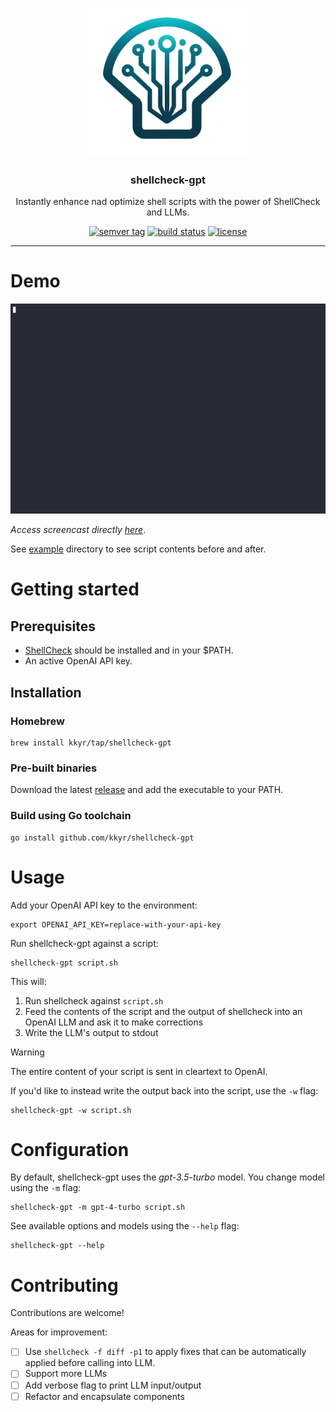 <p align="center">
  <img src="resources/logo.png" alt="shellcheck-gpt" title="shellcheck-gpt" class="img-responsive" style="width:256px;" />
  <h3 align="center">shellcheck-gpt</h3>
  <p align="center">Instantly enhance nad optimize shell scripts with the power of ShellCheck and LLMs.</p>
</p>

<p align="center">
  <a href="https://github.com/kkyr/shellcheck-gpt/releases"><img src="https://img.shields.io/github/v/tag/kkyr/shellcheck-gpt?style=for-the-badge" alt="semver tag" title="semver tag"/></a>
  <a href="https://github.com/kkyr/shellcheck-gpt/actions?workflow=build"><img src="https://img.shields.io/github/actions/workflow/status/kkyr/shellcheck-gpt/build.yml?style=for-the-badge&branch=main" alt="build status" title="semver tag"/></a>
  <a href="https://github.com/kkyr/shellcheck-gpt/blob/master/LICENSE"><img src="https://img.shields.io/github/license/kkyr/shellcheck-gpt?style=for-the-badge" alt="license" title="license"/></a>
</p>

---

# Demo

![Alt Text](https://github.com/kkyr/shellcheck-gpt/blob/main/resources/screencast.gif)

_Access screencast directly [here](https://asciinema.org/a/fhFJ4gOnTmscpXiv1msPfxyAz)_.

See [example](https://github.com/kkyr/shellcheck-gpt/tree/main/example) directory to see script contents before and after.

# Getting started

## Prerequisites

- [ShellCheck](https://www.shellcheck.net) should be installed and in your $PATH.
- An active OpenAI API key.

## Installation

### Homebrew

```shell
brew install kkyr/tap/shellcheck-gpt
```

### Pre-built binaries

Download the latest [release](https://github.com/kkyr/shellcheck-gpt/releases) and add the executable to your PATH.

### Build using Go toolchain

```shell
go install github.com/kkyr/shellcheck-gpt
```

# Usage

Add your OpenAI API key to the environment:

```shell
export OPENAI_API_KEY=replace-with-your-api-key
```

Run shellcheck-gpt against a script:

```shell
shellcheck-gpt script.sh
```

This will:

1. Run shellcheck against `script.sh`
1. Feed the contents of the script and the output of shellcheck into an OpenAI LLM and ask it to make corrections
1. Write the LLM's output to stdout

> [!WARNING]  
> The entire content of your script is sent in cleartext to OpenAI.

If you'd like to instead write the output back into the script, use the `-w` flag:

```shell
shellcheck-gpt -w script.sh
```

# Configuration

By default, shellcheck-gpt uses the _gpt-3.5-turbo_ model. You change model using the `-m` flag:

```shell
shellcheck-gpt -m gpt-4-turbo script.sh
```

See available options and models using the `--help` flag:

```shell
shellcheck-gpt --help
```

# Contributing

Contributions are welcome!

Areas for improvement:

- [ ] Use `shellcheck -f diff -p1` to apply fixes that can be automatically applied before calling into LLM.
- [ ] Support more LLMs
- [ ] Add verbose flag to print LLM input/output
- [ ] Refactor and encapsulate components

